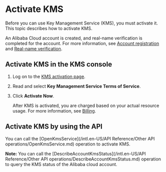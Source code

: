 # Activate KMS

Before you can use Key Management Service \(KMS\), you must activate it. This topic describes how to activate KMS.

An Alibaba Cloud account is created, and real-name verification is completed for the account. For more information, see [Account registration](https://account.alibabacloud.com/register/intl_register.htm) and [Real-name verification](https://account-intl.console.aliyun.com/#/intlAuth).

## Activate KMS in the KMS console

1.  Log on to the [KMS activation page](https://common-buy-intl.aliyun.com/?spm=a2c63.p38356.879954.8.23de173enKcA29&commodityCode=kms_intl#/open).

2.  Read and select **Key Management Service Terms of Service**.

3.  Click **Activate Now**.

    After KMS is activated, you are charged based on your actual resource usage. For more information, see [Billing](/intl.en-US/Pricing/Billing.md).


## Activate KMS by using the API

You can call the [OpenKmsService](/intl.en-US/API Reference/Other API operations/OpenKmsService.md) operation to activate KMS.

**Note:** You can call the [DescribeAccountKmsStatus](/intl.en-US/API Reference/Other API operations/DescribeAccountKmsStatus.md) operation to query the KMS status of the Alibaba cloud account.


